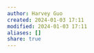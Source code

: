 ```yaml
---
author: Harvey Guo
created: 2024-01-03 17:11
modified: 2024-01-03 17:11
aliases: []
share: true
---
```


